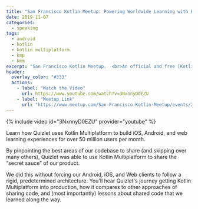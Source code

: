 ```yaml
---
title: "San Francisco Kotlin Meetup: Powering Worldwide Learning with Kotlin Multiplatform"
date: 2019-11-07
categories: 
  - speaking
tags:
  - android
  - kotlin
  - kotlin multiplatform
  - kmp
  - kmm
excerpt: "San Francisco Kotlin Meetup.  <br>An official and free [Kotlin/Everywhere](https://events.withgoogle.com/kotlin-everywhere/) community event!"
header:
  overlay_color: "#333"
  actions:
    - label: "Watch the Video"
      url: https://www.youtube.com/watch?v=3NxnnyD0EZU
    - label: "Meetup Link"
      url: "https://www.meetup.com/San-Francisco-Kotlin-Meetup/events/265602166/"
---
```


{% include video id="3NxnnyD0EZU" provider="youtube" %}

Learn how Quizlet uses Kotlin Multiplatform to build iOS, Android, and web learning experiences for over 50 million users per month. 

By pinpointing the best areas of our codebase to share (and skipping over many others), Quizlet was able to use Kotlin Multiplatform to share the “secret sauce” of our product. 

We did this without forcing our Android, iOS, and Web clients to follow a rigid, predetermined architecture. You'll hear Quizlet's journey getting Kotlin Multiplatform into production, how it compares to other approaches of sharing code, and (most importantly) lessons about shared code that we learned along the way.
